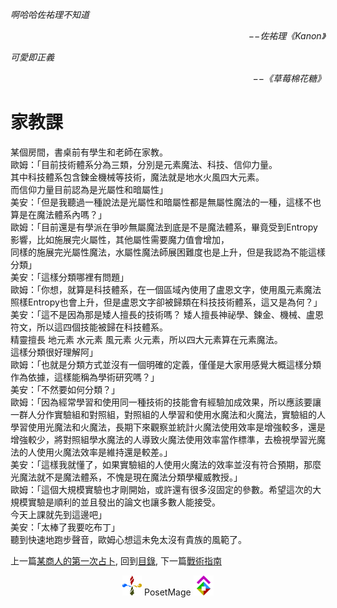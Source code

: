 *啊哈哈佐祐理不知道*  
<p align="right"><i>−−佐祐理《Kanon》</i></p>

*可愛即正義*  
<p align="right"><i>−−《草莓棉花糖》</i></p>

# 家教課
某個房間，書桌前有學生和老師在家教。   
歐姆：「目前技術體系分為三類，分別是元素魔法、科技、信仰力量。   
其中科技體系包含鍊金機械等技術，魔法就是地水火風四大元素。   
而信仰力量目前認為是光屬性和暗屬性」   
美安：「但是我聽過一種說法是光屬性和暗屬性都是無屬性魔法的一種，這樣不也算是在魔法體系內嗎？」   
歐姆：「目前還是有學派在爭吵無屬魔法到底是不是魔法體系，畢竟受到Entropy影響，比如施展完火屬性，其他屬性需要魔力值會增加，   
同樣的施展完光屬性魔法，水屬性魔法師展困難度也是上升，但是我認為不能這樣分類」   
美安：「這樣分類哪裡有問題」   
歐姆：「你想，就算是科技體系，在一個區域內使用了盧恩文字，使用風元素魔法照樣Entropy也會上升，但是盧恩文字卻被歸類在科技技術體系，這又是為何？」   
美安：「這不是因為那是矮人擅長的技術嗎？ 矮人擅長神祕學、鍊金、機械、盧恩符文，所以這四個技能被歸在科技體系。   
精靈擅長 地元素 水元素 風元素 火元素，所以四大元素算在元素魔法。   
這樣分類很好理解阿」   
歐姆：「也就是分類方式並沒有一個明確的定義，僅僅是大家用感覺大概這樣分類作為依據，這樣能稱為學術研究嗎？」   
美安：「不然要如何分類？」   
歐姆：「因為經常學習和使用同一種技術的技能會有經驗加成效果，所以應該要讓一群人分作實驗組和對照組，對照組的人學習和使用水魔法和火魔法，實驗組的人學習使用光魔法和火魔法，長期下來觀察並統計火魔法使用效率是增強較多，還是增強較少，將對照組學水魔法的人導致火魔法使用效率當作標準，去檢視學習光魔法的人使用火魔法效率是維持還是較差。」   
美安：「這樣我就懂了，如果實驗組的人使用火魔法的效率並沒有符合預期，那麼光魔法就不是魔法體系，不愧是現在魔法分類學權威教授。」   
歐姆：「這個大規模實驗也才剛開始，或許還有很多沒固定的參數。希望這次的大規模實驗是順利的並且發出的論文也讓多數人能接受。   
今天上課就先到這邊吧」   
美安：「太棒了我要吃布丁」   
聽到快速地跑步聲音，歐姆心想這未免太沒有貴族的風範了。   

上一篇[某商人的第一次占卜](../Divination/), 
回到[目錄](/#ch-1-world-setting), 
下一篇[戰術指南](../Tactics)



<p align="center"><img src="/Icon/Design/4Element.svg" Height="32" /> PosetMage <img src="/Icon/Transparent/POM.png" Height="32" /></p>